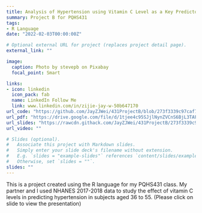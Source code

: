 ```yaml
---
title: Analysis of Hypertension using Vitamin C Level as a Key Predictor Along with Four Other Potential Risk Factors
summary: Project B for PQHS431
tags:
- R Language
date: "2022-02-03T00:00:00Z"

# Optional external URL for project (replaces project detail page).
external_link: ""

image:
  caption: Photo by stevepb on Pixabay
  focal_point: Smart

links:
- icon: linkedin
  icon_pack: fab
  name: LinkedIn Follow Me
  link: www.linkedin.com/in/zijie-jay-w-50b647170
url_code: "https://github.com/JayZJWei/431ProjectB/blob/273f3339c97caf7f5aee4ed803d0ba3a172ccfba/presentation.Rmd"
url_pdf: "https://drive.google.com/file/d/1tjee4c95SJjlNynZVCnS6BjL3TAFsqJo/view?usp=sharing"
url_slides: "https://rawcdn.githack.com/JayZJWei/431ProjectB/273f3339c97caf7f5aee4ed803d0ba3a172ccfba/presentation.html"
url_video: ""

# Slides (optional).
#   Associate this project with Markdown slides.
#   Simply enter your slide deck's filename without extension.
#   E.g. `slides = "example-slides"` references `content/slides/example-slides.md`.
#   Otherwise, set `slides = ""`.
slides: ""
---
```


This is a project created using the R language for my PQHS431 class. My partner and I used NHANES 2017-2018 data to study the effect of vitamin C levels in predicting hypertension in subjects aged 36 to 55. (Please click on slide to view the presentation)
